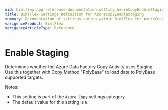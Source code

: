 ```yaml
---
uid: bimlflex-app-reference-documentation-setting-AzureCopyEnableStaging
title: BimlFlex Settings Definition for AzureCopyEnableStaging
summary: Documentation of settings option within BimlFlex for AzureCopyEnableStaging
varigenceProduct: BimlFlex
varigenceArticleType: Reference
---
```


# Enable Staging

Determines whether the Azure Data Factory Copy Activity uses Staging. Use this together with Copy Method "PolyBase" to load data to PolyBase supported targets.

Notes:
* This setting is part of the `Azure Copy` settings category.
 * The default value for this setting is `N`.
